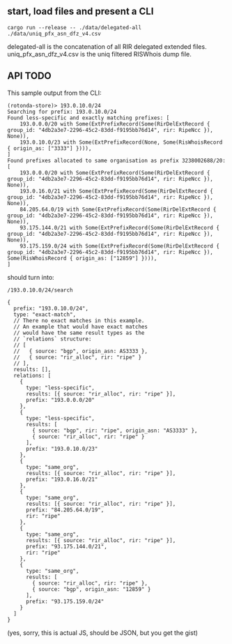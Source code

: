 ## start, load files and present a CLI

```cargo run --release -- ./data/delegated-all ./data/uniq_pfx_asn_dfz_v4.csv```

delegated-all is the concatenation of all RIR delegated extended files.
uniq_pfx_asn_dfz_v4.csv is the uniq filtered RISWhois dump file.

## API TODO

This sample output from the CLI:

```
(rotonda-store)> 193.0.10.0/24
Searching for prefix: 193.0.10.0/24
Found less-specific and exactly matching prefixes: [
    193.0.0.0/20 with Some(ExtPrefixRecord(Some(RirDelExtRecord { group_id: "4db2a3e7-2296-45c2-83dd-f9195bb76d14", rir: RipeNcc }), None)),
    193.0.10.0/23 with Some(ExtPrefixRecord(None, Some(RisWhoisRecord { origin_as: ["3333"] }))),
]
Found prefixes allocated to same organisation as prefix 3238002688/20:
[
    193.0.0.0/20 with Some(ExtPrefixRecord(Some(RirDelExtRecord { group_id: "4db2a3e7-2296-45c2-83dd-f9195bb76d14", rir: RipeNcc }), None)),
    193.0.16.0/21 with Some(ExtPrefixRecord(Some(RirDelExtRecord { group_id: "4db2a3e7-2296-45c2-83dd-f9195bb76d14", rir: RipeNcc }), None)),
    84.205.64.0/19 with Some(ExtPrefixRecord(Some(RirDelExtRecord { group_id: "4db2a3e7-2296-45c2-83dd-f9195bb76d14", rir: RipeNcc }), None)),
    93.175.144.0/21 with Some(ExtPrefixRecord(Some(RirDelExtRecord { group_id: "4db2a3e7-2296-45c2-83dd-f9195bb76d14", rir: RipeNcc }), None)),
    93.175.159.0/24 with Some(ExtPrefixRecord(Some(RirDelExtRecord { group_id: "4db2a3e7-2296-45c2-83dd-f9195bb76d14", rir: RipeNcc }), Some(RisWhoisRecord { origin_as: ["12859"] }))),
]
```

should turn into:

`/193.0.10.0/24/search`

```
{
  prefix: "193.0.10.0/24",
  type: "exact-match",
  // There no exact matches in this example.
  // An example that would have exact matches
  // would have the same result types as the
  // `relations` structure:
  // [
  //   { source: "bgp", origin_asn: AS3333 },
  //   { source: "rir_alloc", rir: "ripe" }
  // ],
  results: [],
  relations: [
    {
      type: "less-specific",
      results: [{ source: "rir_alloc", rir: "ripe" }],
      prefix: "193.0.0.0/20"
    },
    {
      type: "less-specific",
      results: [
        { source: "bgp", rir: "ripe", origin_asn: "AS3333" },
        { source: "rir_alloc", rir: "ripe" }
      ],
      prefix: "193.0.10.0/23"
    },
    {
      type: "same_org",
      results: [{ source: "rir_alloc", rir: "ripe" }],
      prefix: "193.0.16.0/21"
    },
    {
      type: "same_org",
      results: [{ source: "rir_alloc", rir: "ripe" }],
      prefix: "84.205.64.0/19",
      rir: "ripe"
    },
    {
      type: "same_org",
      results: [{ source: "rir_alloc", rir: "ripe" }],
      prefix: "93.175.144.0/21",
      rir: "ripe"
    },
    {
      type: "same_org",
      results: [
        { source: "rir_alloc", rir: "ripe" },
        { source: "bgp", origin_asn: "12859" }
      ],
      prefix: "93.175.159.0/24"
    }
  ]
}
```

(yes, sorry, this is actual JS, should be JSON, but you get the gist)
